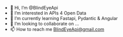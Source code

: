 - 👋 Hi, I’m @BlindEyeApi
- 👀 I’m interested in APIs 4 Open Data
- 🌱 I’m currently learning Fastapi, Pydantic &  Angular
- 💞️ I’m looking to collaborate on ...
- 📫 How to reach me BlindEyeApi@gmail.com

<!---
BlindEyeApi/BlindEyeApi is a ✨ special ✨ repository because its `README.md` (this file) appears on your GitHub profile.
You can click the Preview link to take a look at your changes.
--->
